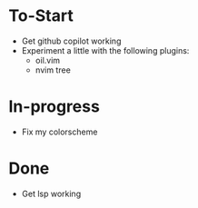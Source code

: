 # To-Start
- Get github copilot working
- Experiment a little with the following plugins:
    - oil.vim
    - nvim tree

# In-progress
- Fix my colorscheme

# Done
- Get lsp working

